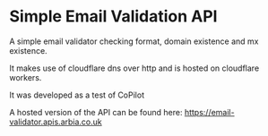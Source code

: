 Simple Email Validation API
=

A simple email validator checking format, domain existence and mx existence.

It makes use of cloudflare dns over http and is hosted on cloudflare workers.

It was developed as a test of CoPilot

A hosted version of the API can be found here: <https://email-validator.apis.arbia.co.uk>
